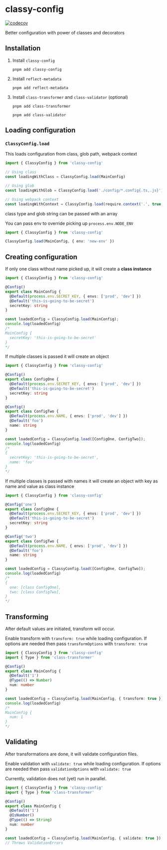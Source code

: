 # classy-config
[![codecov](https://codecov.io/gh/asomethings/classy-config/branch/main/graph/badge.svg?token=P005JbPkOM)](https://codecov.io/gh/asomethings/classy-config)

Better configuration with power of classes and decorators

## Installation

1. Install `classy-config`

   `pnpm add classy-config`

2. Install `reflect-metadata`

   `pnpm add reflect-metadata`

3. Install `class-transformer` and `class-validator` (optional)

   `pnpm add class-transformer`

   `pnpm add class-validator`

## Loading configuration

### `ClassyConfig.load`

This loads configuration from class, glob path, webpack context

```typescript
import { ClassyConfig } from 'classy-config'

// Using class
const loadingWithClass = ClassyConfig.load(MainConfig)

// Using glob
const loadingWithGlob = ClassyConfig.load('./config/*.config{.ts,.js}')

// Using webpack context
const loadingWithContext = ClassyConfig.load(require.context('.', true, /\.config\.ts$/))
```

class type and glob string can be passed with an array

You can pass env to override picking up `process.env.NODE_ENV`
```typescript
import { ClassyConfig } from 'classy-config'

ClassyConfig.load(MainConfig, { env: 'new-env' })
```

## Creating configuration
If only one class without name picked up, it will create a **class instance**
```typescript
import { ClassyConfig } from 'classy-config'

@Config()
export class MainConfig {
  @Default(process.env.SECRET_KEY, { envs: ['prod', 'dev'] })
  @Default('this-is-going-to-be-secret')
  secretKey: string
}

const loadedConfig = ClassyConfig.load(MainConfig);
console.log(loadedConfig)
/*
MainConfig {
  secretKey: 'this-is-going-to-be-secret'
}
*/
```

If multiple classes is passed it will create an object
```typescript
import { ClassyConfig } from 'classy-config'

@Config()
export class ConfigOne {
  @Default(process.env.SECRET_KEY, { envs: ['prod', 'dev'] })
  @Default('this-is-going-to-be-secret')
  secretKey: string
}

@Config()
export class ConfigTwo {
  @Default(process.env.NAME, { envs: ['prod', 'dev'] })
  @Default('foo')
  name: string
}

const loadedConfig = ClassyConfig.load([ConfigOne, ConfigTwo]);
console.log(loadedConfig)
/*
{
  secretKey: 'this-is-going-to-be-secret',
  name: 'foo'
}
*/
```

If multiple classes is passed with names it will create an object with key as name and value as class instance
```typescript
import { ClassyConfig } from 'classy-config'

@Config('one')
export class ConfigOne {
  @Default(process.env.SECRET_KEY, { envs: ['prod', 'dev'] })
  @Default('this-is-going-to-be-secret')
  secretKey: string
}

@Config('two')
export class ConfigTwo {
  @Default(process.env.NAME, { envs: ['prod', 'dev'] })
  @Default('foo')
  name: string
}

const loadedConfig = ClassyConfig.load([ConfigOne, ConfigTwo]);
console.log(loadedConfig)
/*
{
  one: [class ConfigOne],
  two: [class ConfigTwo],
}
*/
```

## Transforming
After default values are initiated, transform will occur.

Enable transform with `transform: true` while loading configuration. If options are needed then pass `transformOptions` with `transform: true`

```typescript
import { ClassyConfig } from 'classy-config'
import { Type } from 'class-transformer'

@Config()
export class MainConfig {
  @Default('1')
  @Type(() => Number)
  num: number
}

const loadedConfig = ClassyConfig.load(MainConfig, { transform: true });
console.log(loadedConfig)
/*
MainConfig {
  num: 1
}
*/
```

## Validating
After transformations are done, it will validate configuration files.

Enable validation with `validate: true` while loading configuration. If options are needed then pass `validationOptions` with `validate: true`

Currently, validation does not (yet) run in parallel.

```typescript
import { ClassyConfig } from 'classy-config'
import { Type } from 'class-transformer'

@Config()
export class MainConfig {
  @Default('1')
  @IsNumber()
  @Type(() => String)
  num: number
}

const loadedConfig = ClassyConfig.load(MainConfig, { validate: true });
// Throws ValidationErrors
```

